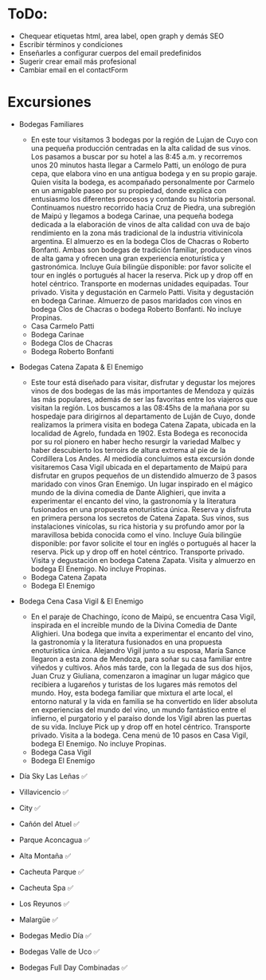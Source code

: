 # ToDo:

- Chequear etiquetas html, area label, open graph y demás SEO
- Escribir términos y condiciones
- Enseñarles a configurar cuerpos del email predefinidos
- Sugerir crear email más profesional
- Cambiar email en el contactForm

# Excursiones
  
- Bodegas Familiares
  - En este tour visitamos 3 bodegas por la región de Lujan de Cuyo con una pequeña producción centradas en la alta calidad de sus vinos. Los pasamos a buscar por su hotel a las 8:45 a.m. y recorremos unos 20 minutos hasta llegar a Carmelo Patti, un enólogo de pura cepa, que elabora vino en una antigua bodega y en su propio garaje. Quien visita la bodega, es acompañado personalmente por Carmelo en un amigable paseo por su propiedad, donde explica con entusiasmo los diferentes procesos y contando su historia personal. Continuamos nuestro recorrido hacia Cruz de Piedra, una subregión de Maipú y llegamos a bodega Carinae, una pequeña bodega dedicada a la elaboración de vinos de alta calidad con uva de bajo rendimiento en la zona más tradicional de la industria vitivinícola argentina. El almuerzo es en la bodega Clos de Chacras o Roberto Bonfanti. Ambas son bodegas de tradición familiar, producen vinos de alta gama y ofrecen una gran experiencia enoturística y gastronómica.
  Incluye
  Guía bilingüe disponible: por favor solicite el tour en inglés o portugués al hacer la reserva.
  Pick up y drop off en hotel céntrico.
  Transporte en modernas unidades equipadas.
  Tour privado.
  Visita y degustación en Carmelo Patti.
  Visita y degustación en bodega Carinae.
  Almuerzo de pasos maridados con vinos en bodega Clos de Chacras o bodega Roberto Bonfanti.
  No incluye
  Propinas.
  - Casa Carmelo Patti
  - Bodega Carinae
  - Bodega Clos de Chacras
  - Bodega Roberto Bonfanti




- Bodegas Catena Zapata & El Enemigo
  - Este tour está diseñado para visitar, disfrutar y degustar los mejores vinos de dos bodegas de las más importantes de Mendoza y quizás las más populares, además de ser las favoritas entre los viajeros que visitan la región. 
  Los buscamos a las 08:45hs de la mañana por su hospedaje para dirigirnos al departamento de Luján de Cuyo, donde realizamos la primera visita en bodega Catena Zapata,  ubicada en la localidad de Agrelo, fundada en 1902. Esta Bodega es reconocida por su rol pionero en haber hecho resurgir la variedad Malbec y haber descubierto los terroirs de altura extrema al pie de la Cordillera Los Andes.
  Al mediodía concluimos esta excursión donde visitaremos Casa Vigil ubicada en el departamento de Maipú para disfrutar en grupos pequeños de un distendido almuerzo de 3 pasos maridado con vinos Gran Enemigo. Un lugar inspirado en el mágico mundo de la divina comedia de Dante Alighieri, que invita a experimentar el encanto del vino, la gastronomía y la literatura fusionados en una propuesta enoturística única.
  Reserva y disfruta en primera persona los secretos de Catena Zapata. Sus vinos, sus instalaciones vinícolas, su rica historia y su profundo amor por la maravillosa bebida conocida como el vino. 
  Incluye
  Guía bilingüe disponible: por favor solicite el tour en inglés o portugués al hacer la reserva.
  Pick up y drop off en hotel céntrico.
  Transporte privado.
  Visita y degustación en bodega Catena Zapata.
  Visita y almuerzo en bodega El Enemigo.
  No incluye
  Propinas.
  - Bodega Catena Zapata
  - Bodega El Enemigo

- Bodega Cena Casa Vigil & El Enemigo
  - En el paraje de Chachingo, ícono de Maipú, se encuentra Casa Vigil, inspirada en el increible mundo de la   Divina Comedia de Dante Alighieri. Una bodega que invita a experimentar el encanto del vino, la gastronomía y la literatura fusionados en una propuesta enoturística única.
  Alejandro Vigil junto a su esposa, María Sance llegaron a esta zona de Mendoza, para soñar su casa familiar entre viñedos y cultivos. Años más tarde, con la llegada de sus dos hijos, Juan Cruz y Giuliana, comenzaron a imaginar un lugar mágico que recibiera a lugareños y turistas de los lugares más remotos del mundo.
  Hoy, esta bodega familiar que mixtura el arte local, el entorno natural y la vida en familia se ha convertido en líder absoluta en experiencias del mundo del vino, un mundo fantástico entre el infierno, el purgatorio y el paraíso donde los Vigil abren las puertas de su vida.
  Incluye
  Pick up y drop off en hotel céntrico.
  Transporte privado.
  Visita a la bodega.
  Cena menú de 10 pasos en Casa Vigil, bodega El Enemigo.
  No incluye
  Propinas.
  - Bodega Casa Vigil
  - Bodega El Enemigo



- Día Sky Las Leñas ✅
- Villavicencio ✅
- City ✅
- Cañón del Atuel ✅
- Parque Aconcagua ✅
- Alta Montaña ✅
- Cacheuta Parque ✅
- Cacheuta Spa ✅
- Los Reyunos ✅
- Malargüe ✅
- Bodegas Medio Día ✅
- Bodegas Valle de Uco ✅
- Bodegas Full Day Combinadas ✅